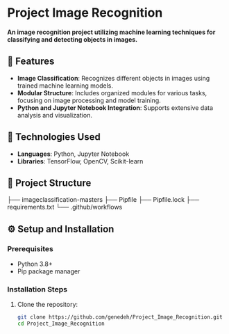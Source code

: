# Project Image Recognition

**An image recognition project utilizing machine learning techniques for classifying and detecting objects in images.**

## 📌 Features
- **Image Classification**: Recognizes different objects in images using trained machine learning models.
- **Modular Structure**: Includes organized modules for various tasks, focusing on image processing and model training.
- **Python and Jupyter Notebook Integration**: Supports extensive data analysis and visualization.

## 🔧 Technologies Used
- **Languages**: Python, Jupyter Notebook
- **Libraries**: TensorFlow, OpenCV, Scikit-learn

## 📂 Project Structure
├── imageclassification-masters ├── Pipfile ├── Pipfile.lock ├── requirements.txt └── .github/workflows

## ⚙️ Setup and Installation

### Prerequisites
- Python 3.8+
- Pip package manager

### Installation Steps
1. Clone the repository:
   ```bash
   git clone https://github.com/genedeh/Project_Image_Recognition.git
   cd Project_Image_Recognition
